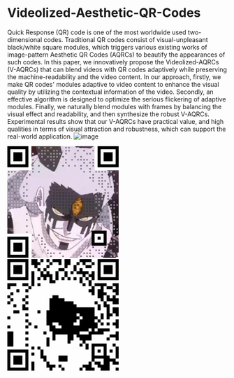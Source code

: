 # Videolized-Aesthetic-QR-Codes
Quick Response (QR) code is one of the most worldwide used two-dimensional codes. Traditional QR codes consist of visual-unpleasant black/white square modules, which triggers various existing works of image-pattern Aesthetic QR Codes (AQRCs) to beautify the appearances of such codes. In this paper, we innovatively propose the Videolized-AQRCs (V-AQRCs) that can blend videos with QR codes adaptively while preserving the machine-readability and the video content. In our approach, firstly, we make QR codes' modules adaptive to video content to enhance the visual quality by utilizing the contextual information of the video. Secondly, an effective algorithm is designed to optimize the serious flickering of adaptive modules. Finally, we naturally blend modules with frames by balancing the visual effect and readability, and then synthesize the robust V-AQRCs. Experimental results show that our V-AQRCs have practical value, and high qualities in terms of visual attraction and robustness, which can support the real-world application.
![image](https://github.com/SwordHolderSH/Videolized-Aesthetic-QR-Codes/blob/master/demo/24_full.gif)

![image](https://github.com/SwordHolderSH/Videolized-Aesthetic-QR-Codes/blob/master/demo/24.gif)![image](https://github.com/SwordHolderSH/Videolized-Aesthetic-QR-Codes/blob/master/demo/24_m.gif)
